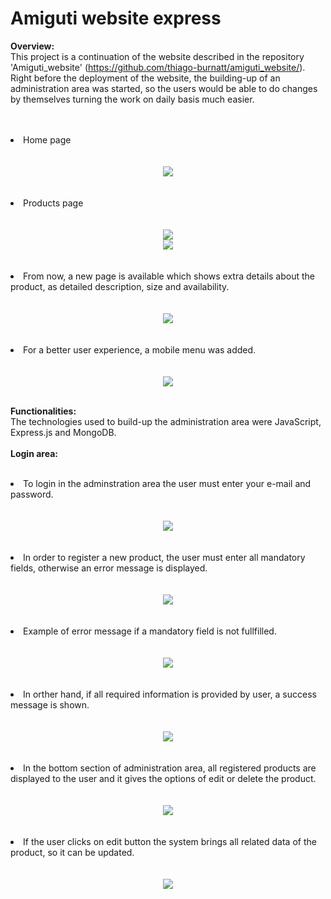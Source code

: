 # Amiguti website express
<b>Overview: </b>
<br>
This project is a continuation of the website described in the repository 'Amiguti_website' (https://github.com/thiago-burnatt/amiguti_website/). <br>
Right before the deployment of the website, the building-up of an administration area was started, so the users would be able to do changes by themselves 
turning the work on daily basis much easier. <br>
<br>
<br>
<li>Home page </li>
<br>
<br>
<div align="center">
  <img src="https://user-images.githubusercontent.com/83513431/157246187-17e20033-ca21-417f-b749-0626eb7d682b.png">
  <br>
</div>

<br>
<br>
<li>Products page </li>
<br>
<br>
<div align="center">
  <img src="https://user-images.githubusercontent.com/83513431/157246365-3ca0406b-c7f9-435b-b1c4-5b3775243f40.png">
  <br>
</div>
<div align="center">
  <img src="https://user-images.githubusercontent.com/83513431/157246444-2525a038-2174-43f0-90be-4e3b3971fbca.png">
  <br>
</div>

<br>
<br>
<li>From now, a new page is available which shows extra details about the product, as detailed description, size and availability. </li>
<br>
<br>
<div align="center">
  <img src="https://user-images.githubusercontent.com/83513431/157244646-283b2a09-e832-4805-8285-6f770060b482.png">
</div>
<br>
<br>

<li>For a better user experience, a mobile menu was added. </li>
<br>
<br>
<div align="center">
  <img src="https://user-images.githubusercontent.com/83513431/157244986-4dff4e17-0c72-4ccc-9ee9-e11a8ec8f847.png">
</div>
<br>

<b>Functionalities: </b>
<br>
The technologies used to build-up the administration area were JavaScript, Express.js and MongoDB. <br>
<br>
<b>Login area: </b>
<br>
<br>

<li>To login in the adminstration area the user must enter your e-mail and password.</li>
<br>
<br>
<div align="center">
  <img src="https://user-images.githubusercontent.com/83513431/157240012-a82e18dc-057c-47d0-af63-b26973ffad94.png">
  <br>
</div>
<br>
<br>

<li>In order to register a new product, the user must enter all mandatory fields, otherwise an error message is displayed.</li>
<br>
<br>
<div align="center">
  <img src="https://user-images.githubusercontent.com/83513431/157242091-1022ff4b-dc6e-48bb-936c-c1bed18e88a3.png">
</div>
<br>
<br>

<li>Example of error message if a mandatory field is not fullfilled. </li>
<br>
<br>
<div align="center">
  <img src="https://user-images.githubusercontent.com/83513431/157242518-61462108-6526-4046-916b-87cac9d6283c.png">
</div>
<br>
<br>

<li>In orther hand, if all required information is provided by user, a success message is shown. </li>
<br>
<br>
<div align="center">
  <img src="https://user-images.githubusercontent.com/83513431/157242952-a94a5f17-1021-47a6-beed-4571c80a1ecc.png">
</div>
<br>
<br>

<li>In the bottom section of administration area, all registered products are displayed to the user and it gives the options of edit or delete the product. </li>
<br>
<br>
<div align="center">
  <img src="https://user-images.githubusercontent.com/83513431/157243359-0c70a589-3345-4cc2-8f43-807753557169.png">
</div>
<br>
<br>

<li>If the user clicks on edit button the system brings all related data of the product, so it can be updated. </li>
<br>
<br>
<div align="center">
  <img src="https://user-images.githubusercontent.com/83513431/157243845-a92a75a6-51fb-4165-9e37-2de87eb8d689.png">
</div>
<br>
<br>


